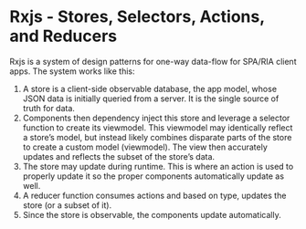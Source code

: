 # Rxjs - Stores, Selectors, Actions, and Reducers

Rxjs is a system of design patterns for one-way data-flow for SPA/RIA client apps. The system works like this:
1. A store is a client-side observable database, the app model, whose JSON data is initially queried from a server. It is the single source of truth for data.
2. Components then dependency inject this store and leverage a selector function to create its viewmodel. This viewmodel may identically reflect a store’s model, but instead likely combines disparate parts of the store to create a custom model (viewmodel). The view then accurately updates and reflects the subset of the store’s data.
3. The store may update during runtime. This is where an action is used to properly update it so the proper components automatically update as well.
4. A reducer function consumes actions and based on type, updates the store (or a subset of it).
5. Since the store is observable, the components update automatically.
